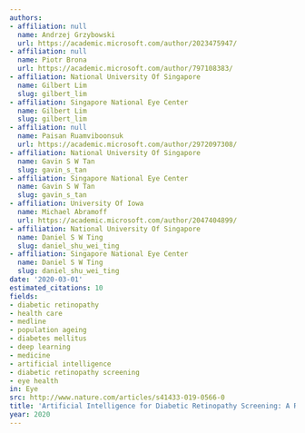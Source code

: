 ```yaml
---
authors:
- affiliation: null
  name: Andrzej Grzybowski
  url: https://academic.microsoft.com/author/2023475947/
- affiliation: null
  name: Piotr Brona
  url: https://academic.microsoft.com/author/797108383/
- affiliation: National University Of Singapore
  name: Gilbert Lim
  slug: gilbert_lim
- affiliation: Singapore National Eye Center
  name: Gilbert Lim
  slug: gilbert_lim
- affiliation: null
  name: Paisan Ruamviboonsuk
  url: https://academic.microsoft.com/author/2972097308/
- affiliation: National University Of Singapore
  name: Gavin S W Tan
  slug: gavin_s_tan
- affiliation: Singapore National Eye Center
  name: Gavin S W Tan
  slug: gavin_s_tan
- affiliation: University Of Iowa
  name: Michael Abramoff
  url: https://academic.microsoft.com/author/2047404899/
- affiliation: National University Of Singapore
  name: Daniel S W Ting
  slug: daniel_shu_wei_ting
- affiliation: Singapore National Eye Center
  name: Daniel S W Ting
  slug: daniel_shu_wei_ting
date: '2020-03-01'
estimated_citations: 10
fields:
- diabetic retinopathy
- health care
- medline
- population ageing
- diabetes mellitus
- deep learning
- medicine
- artificial intelligence
- diabetic retinopathy screening
- eye health
in: Eye
src: http://www.nature.com/articles/s41433-019-0566-0
title: 'Artificial Intelligence for Diabetic Retinopathy Screening: A Review'
year: 2020
---
```

